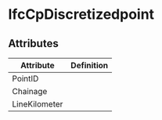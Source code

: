 IfcCpDiscretizedpoint
=====================
Attributes
----------
| Attribute     | Definition   |
|---------------|--------------|
| PointID       |              |
| Chainage      |              |
| LineKilometer |              |
